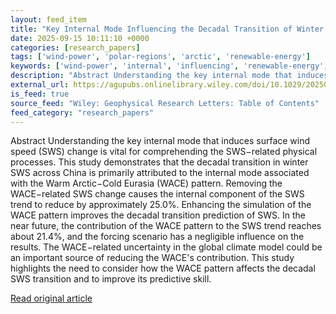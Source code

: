 ```yaml
---
layout: feed_item
title: "Key Internal Mode Influencing the Decadal Transition of Winter Surface Wind Speed in China and Its Quantitative Contribution"
date: 2025-09-15 10:11:10 +0000
categories: [research_papers]
tags: ['wind-power', 'polar-regions', 'arctic', 'renewable-energy']
keywords: ['wind-power', 'internal', 'influencing', 'renewable-energy', 'polar-regions', 'arctic', 'mode']
description: "Abstract Understanding the key internal mode that induces surface wind speed (SWS) change is vital for comprehending the SWS−related physical processes"
external_url: https://agupubs.onlinelibrary.wiley.com/doi/10.1029/2025GL116459?af=R
is_feed: true
source_feed: "Wiley: Geophysical Research Letters: Table of Contents"
feed_category: "research_papers"
---
```


Abstract Understanding the key internal mode that induces surface wind speed (SWS) change is vital for comprehending the SWS−related physical processes. This study demonstrates that the decadal transition in winter SWS across China is primarily attributed to the internal mode associated with the Warm Arctic−Cold Eurasia (WACE) pattern. Removing the WACE−related SWS change causes the internal component of the SWS trend to reduce by approximately 25.0%. Enhancing the simulation of the WACE pattern improves the decadal transition prediction of SWS. In the near future, the contribution of the WACE pattern to the SWS trend reaches about 21.4%, and the forcing scenario has a negligible influence on the results. The WACE−related uncertainty in the global climate model could be an important source of reducing the WACE's contribution. This study highlights the need to consider how the WACE pattern affects the decadal SWS transition and to improve its predictive skill.

[Read original article](https://agupubs.onlinelibrary.wiley.com/doi/10.1029/2025GL116459?af=R)
